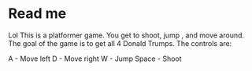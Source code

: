 # Read me

Lol
 This is a platformer game. You get to shoot, jump , and move around. The goal of the game is to get all 4 Donald Trumps. 
 The controls are: 

 A - Move left
 D - Move right
 W - Jump
 Space - Shoot
